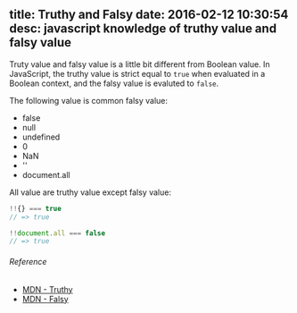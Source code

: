 title: Truthy and Falsy
date: 2016-02-12 10:30:54
desc: javascript knowledge of truthy value and falsy value
---

Truty value and falsy value is a little bit different from Boolean value. In JavaScript, the truthy value is strict equal to `true` when evaluated in a Boolean context, and the falsy value is evaluted to `false`.

The following value is common falsy value:

- false
- null
- undefined
- 0
- NaN
- ''
- document.all

<!-- more -->

All value are truthy value except falsy value:

```js
!!{} === true
// => true

!!document.all === false
// => true
```

###### Reference

- [MDN - Truthy](https://developer.mozilla.org/en-US/docs/Glossary/Truthy)
- [MDN - Falsy](https://developer.mozilla.org/en-US/docs/Glossary/Falsy)
